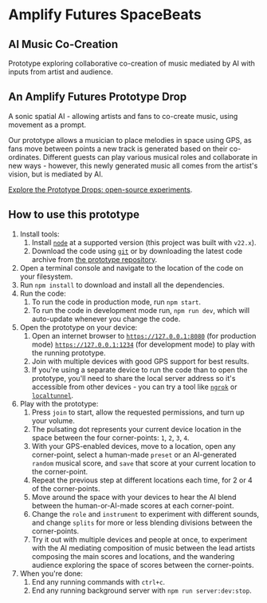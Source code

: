# Amplify Futures SpaceBeats

## AI Music Co-Creation

Prototype exploring collaborative co-creation of music mediated by AI with inputs from artist and audience.

## An Amplify Futures Prototype Drop

A sonic spatial AI - allowing artists and fans to co-create music, using movement as a prompt.

Our prototype allows a musician to place melodies in space using GPS, as fans move between points a new track is generated based on their co-ordinates. Different guests can play various musical roles and collaborate in new ways - however, this newly generated music all comes from the artist's vision, but is mediated by AI.

[Explore the Prototype Drops: open-source experiments](https://www.weareamplify.com/prototypes).

## How to use this prototype

1. Install tools:
    1. Install [`node`](https://nodejs.org/) at a supported version (this project was built with `v22.x`).
    1. Download the code using [`git`](https://git-scm.com/) or by downloading the latest code archive from [the prototype repository](https://github.com/keeffEoghan/amplify-futures-space-beats).
1. Open a terminal console and navigate to the location of the code on your filesystem.
1. Run `npm install` to download and install all the dependencies.
1. Run the code:
    1. To run the code in production mode, run `npm start`.
    1. To run the code in development mode run, `npm run dev`, which will auto-update whenever you change the code.
1. Open the prototype on your device:
    1. Open an internet browser to [`https://127.0.0.1:8080`](https://127.0.0.1:8080) (for production mode) [`https://127.0.0.1:1234`](https://127.0.0.1:1234) (for development mode) to play with the running prototype.
    1. Join with multiple devices with good GPS support for best results.
    1. If you're using a separate device to run the code than to open the prototype, you'll need to share the local server address so it's accessible from other devices - you can try a tool like [`ngrok`](https://ngrok.com/) or [`localtunnel`](https://localtunnel.me/).
1. Play with the prototype:
    1. Press `join` to start, allow the requested permissions, and turn up your volume.
    1. The pulsating dot represents your current device location in the space between the four corner-points: `1`, `2`, `3`, `4`.
    1. With your GPS-enabled devices, move to a location, open any corner-point, select a human-made `preset` or an AI-generated `random` musical score, and `save` that score at your current location to the corner-point.
    1. Repeat the previous step at different locations each time, for 2 or 4 of the corner-points.
    1. Move around the space with your devices to hear the AI blend between the human-or-AI-made scores at each corner-point.
    1. Change the `role` and `instrument` to experiment with different sounds, and change `splits` for more or less blending divisions between the corner-points.
    1. Try it out with multiple devices and people at once, to experiment with the AI mediating composition of music between the lead artists composing the main scores and locations, and the wandering audience exploring the space of scores between the corner-points.
1. When you're done:
    1. End any running commands with `ctrl+c`.
    1. End any running background server with `npm run server:dev:stop`.
